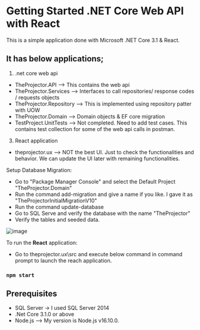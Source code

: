 # Getting Started .NET Core Web API with React

This is a simple application done with Microsoft .NET Core 3.1 & React.

## It has below applications;

1. .net core web api
  - TheProjector.API --> This contains the web api 
  - TheProjector.Services --> Interfaces to call repositories/ response codes / requests objects 
  - TheProjector.Repository --> This is implemented using repository patter with UOW
  - TheProjector.Domain --> Domain objects & EF core migration 
  - TestProject.UnitTests --> Not completed. Need to add test cases. This contains test collection for some of the web api calls in postman.
3. React application
  - theprojector.ux --> NOT the best UI. Just to check the functionalities and behavior. We can update the UI later with remaining functionalities.

Setup Database Migration:
  - Go to "Package Manager Console" and select the Default Project "TheProjector.Domain"
  - Run the command add-migration and give a name if you like. I gave it as "TheProjectorInitialMigrationV10"
  - Run the command update-database
  - Go to SQL Serve and verify the database with the name "TheProjector"
  - Verify the tables and seeded data.

![image](https://user-images.githubusercontent.com/48938732/141614879-88be12e7-a220-4d9a-b5ab-77a45090fd7d.png)


To run the **React** application: 

  - Go to theprojector.ux\src and execute below command in command prompt to launch the reach application. 

### `npm start`

## Prerequisites 
  - SQL Server -> I used SQL Server 2014 
  - .Net Core 3.1.0 or above
  - Node.js --> My version is Node.js v16.10.0.

